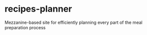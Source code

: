 # recipes-planner
Mezzanine-based site for efficiently planning every part of the meal preparation process
